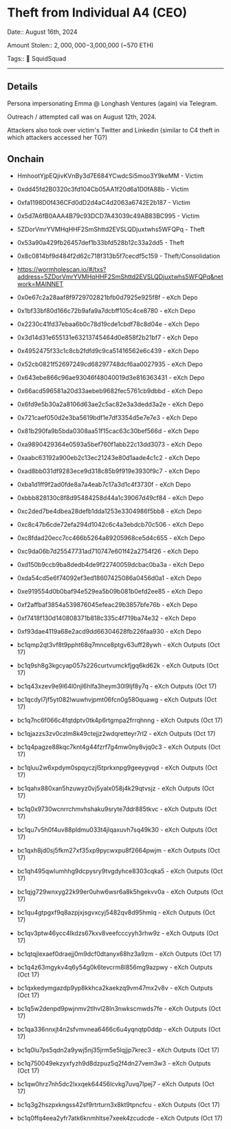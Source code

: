 # Theft from Individual A4 (CEO)

Date:: August 16th, 2024

Amount Stolen:: $2,000,000-$3,000,000 (~570 ETH)

Tags:: 🔑 SquidSquad

---

## Details

Persona impersonating Emma @ Longhash Ventures (again) via Telegram.

Outreach / attempted call was on August 12th, 2024.

Attackers also took over victim's Twitter and Linkedin (similar to C4 theft in which attackers accessed her TG?)



## Onchain

- HmhootYjpEQjivKVnBy3d7E684YCwdcSi5moo3Y9keMM - Victim
- 0xdd45fd2B0320c3fd104Cb05AA1f20d6a1D0fA88b - Victim
- 0xfa1198D0f436CFd0dD2d4aC4d2063a6742E2b187 - Victim
- 0x5d7A6fB0AAA4B79c93DCD7A43039c49AB83BC995 - Victim

- 5ZDorVmrYVMHqHHF2SmShttd2EVSLQDjuxtwhs5WFQPq - Theft
- 0x53a90a429fb26457def1b33bfd528b12c33a2dd5 - Theft
- 0x8c0814bf9d484f2d62c718f313b5f7cecdf5c159 - Theft/Consolidation

- https://wormholescan.io/#/txs?address=5ZDorVmrYVMHqHHF2SmShttd2EVSLQDjuxtwhs5WFQPq&network=MAINNET

- 0x0e67c2a28aaf8f9729702821bfb0d7925e925f8f - eXch Depo
- 0x1bf33bf80d166c72b9afa9a7dcbff105c4ce8780 - eXch Depo
- 0x2230c41fd37ebaa6b0c78d19cde1cbdf78c8d04e - eXch Depo
- 0x3d14d31e655131e63213745464d0e858f2b21bf7 - eXch Depo
- 0x4952475f33c1c8cb2fdfd9c9ca51416562e6c439 - eXch Depo
- 0x52cb0821f52697249cd68297748dcf6aa0027935 - eXch Depo
- 0x643ebe866c96ae93046f48040019d3e816363431 - eXch Depo
- 0x66acd596581a20d33aebeb9682fec5761cb9dbbd - eXch Depo
- 0x6fd9e5b30a2a8106d63ae2c5ac82e3a3dedd3a2e - eXch Depo
- 0x721caef050d2e3ba5619bdf1e7df3354d5e7e7e3 - eXch Depo
- 0x81b290fa9b5bda0308aa51f15cac63c30bef566d - eXch Depo
- 0xa9890429364e0593a5bef760f1abb22c13dd3073 - eXch Depo
- 0xaabc63192a900eb2c13ec21243e80d1aade4c1c2 - eXch Depo
- 0xad8bb031df9283ece9d318c85b9f919e3930f9c7 - eXch Depo
- 0xba1d1ff9f2ad0fde8a7a4eab7c17a3d1c4f3730f - eXch Depo
- 0xbbb828130c8f8d95484258d44a1c39067d49cf84 - eXch Depo
- 0xc2ded7be4dbea28defb1dda1253e3304986f5bb8 - eXch Depo
- 0xc8c47b6cde72efa294d1042c6c4a3ebdcb70c506 - eXch Depo
- 0xc8fdad20ecc7cc466b5264a89205968ce5d4c655 - eXch Depo
- 0xc9da06b7d25547731ad710747e601f42a2754f26 - eXch Depo
- 0xd150b9ccb9ba8dedb4de9f22740059dcbac0ba3a - eXch Depo
- 0xda54cd5e6f74092ef3ed18607425086a0456d0a1 - eXch Depo
- 0xe919554d0b0baf94e529ea5b09b081b0efd2ee85 - eXch Depo
- 0xf2affbaf3854a539876045efeac29b3857bfe76b - eXch Depo
- 0xf7418f130d140808371b818c335c4f719ba74e32 - eXch Depo
- 0xf93dae4119a68e2acd9dd66304628fb226faa930 - eXch Depo

- bc1qmp2qt3vf8t9ppht68q7mnce8ptgv63uff28ywh - eXch Outputs (Oct 17)
- bc1q9sh8g3kgcyap057s226curtvumckfjgq6kd62k - eXch Outputs (Oct 17)
- bc1q43xzev9e9l64l0njl6hlfa3heym30l9ljf8y7q - eXch Outputs (Oct 17)
- bc1qcdyl7jf5yt082lwuwhvjpmt06fcn0g580quawg - eXch Outputs (Oct 17)
- bc1q7nc6f066c4fqtdptv0tk4p6rtgmpa2frrqhnng - eXch Outputs (Oct 17)
- bc1qjazzs3zv0czlm8k49ctejjz2wdqretteyr7rl2 - eXch Outputs (Oct 17)
- bc1q4pagze88kqc7knt4g44fzrf7g4mw0ny8vjq0c3 - eXch Outputs (Oct 17)
- bc1qluu2w6xpdym0spqyczjl5tprkxnpg9geeygvqd - eXch Outputs (Oct 17)
- bc1qahx880xan5hzuwyz0vj5yalx058j4k29qtvsjz - eXch Outputs (Oct 17)
- bc1q0x9730wcnrrchmvhshaku9sryte7ddr885tkvc - eXch Outputs (Oct 17)
- bc1qu7v5h0f4uv88pldmu033t4jlqaxuvh7sq49k30 - eXch Outputs (Oct 17)
- bc1qxh8jd0sj5fkm27xf35xp9pycwxpu8f2664pwjm - eXch Outputs (Oct 17)
- bc1qh495qwlumhhg9dcpysry9tvgdyhce8303cqka5 - eXch Outputs (Oct 17)
- bc1qjg729wnxyg22k99er0uhw6wsr6a8k5hgekvv0a - eXch Outputs (Oct 17)
- bc1qu4gtpgxf9q8azpjxjsgvxcyj5482qv8d95hmlq - eXch Outputs (Oct 17)
- bc1qv3ptw46ycc4lkdzs67kxv8veefcccyyh3rhw9z - eXch Outputs (Oct 17)
- bc1qtqjlexaef0draejj0m9dcf0dtanyx68hz3a9zm - eXch Outputs (Oct 17)
- bc1q4z63mgykv4q6y54g0k6tevcrm8l856mg9azpwy - eXch Outputs (Oct 17)
- bc1qxkedymgazdp9yp8kkhca2kaekzq9vm47mx2v8v - eXch Outputs (Oct 17)
- bc1q5w2denpd9pwjnmv2tlhvl28ln3nwkscmwds7fe - eXch Outputs (Oct 17)
- bc1qa336nnxjt4n2sfvmvnea6466c6u4yqnqtp0ddp - eXch Outputs (Oct 17)
- bc1q0lu7ps5qdn2a9ywj5nj35jrm5e5lqjjp7krec3 - eXch Outputs (Oct 17)
- bc1q750049ekzyxfyzh9d8dzpuz5q2f4dn27vem3w3 - eXch Outputs (Oct 17)
- bc1qw0hrz7nh5dc2lxxqek64456lcvkg7uvq7lpej7 - eXch Outputs (Oct 17)
- bc1q3g2hszpxkngss42sf9rtrturn3x8kt9tpncfcu - eXch Outputs (Oct 17)
- bc1q0ffq4eea2yfr7atk6knmhltse7xeek4zcudcde - eXch Outputs (Oct 17)